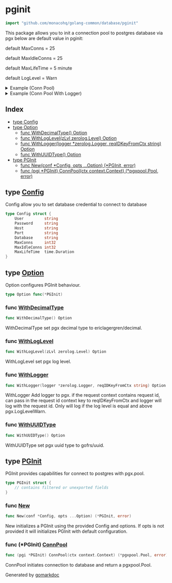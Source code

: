 <!-- Code generated by gomarkdoc. DO NOT EDIT -->

# pginit

```go
import "github.com/monacohq/golang-common/database/pginit"
```

This package allows you to init a connection pool to postgres database via pgx below are default value in pginit:

default MaxConns = 25

default MaxIdleConns = 25

default MaxLifeTime = 5 minute

default LogLevel = Warn

<details><summary>Example (Conn Pool)</summary>
<p>

```go
package main

import (
	"context"
	"github.com/monacohq/golang-common/database/pginit"
	"log"
	"time"
)

func main() {
	pgi, err := pginit.New(&pginit.Config{
		Host:         "localhost",
		Port:         "5432",
		User:         "postgres",
		Password:     "postgres",
		Database:     "datawarehouse",
		MaxConns:     10,
		MaxIdleConns: 10,
		MaxLifeTime:  1 * time.Minute,
	})
	if err != nil {
		log.Fatalf("init pgi config: %v", err)
	}

	ctx := context.Background()

	pool, err := pgi.ConnPool(ctx)
	if err != nil {
		log.Fatalf("init pgi config: %v", err)
	}

	if err := pool.Ping(ctx); err != nil {
		log.Fatalf("ping: %v", err)
	}
}
```

</p>
</details>

<details><summary>Example (Conn Pool With Logger)</summary>
<p>

```go
package main

import (
	"context"
	"github.com/monacohq/golang-common/database/pginit"
	"github.com/rs/zerolog"
	"log"
	"os"
	"time"
)

func main() {
	logger := zerolog.New(os.Stderr)

	pgi, err := pginit.New(
		&pginit.Config{
			Host:         "localhost",
			Port:         "5432",
			User:         "postgres",
			Password:     "postgres",
			Database:     "datawarehouse",
			MaxConns:     10,
			MaxIdleConns: 10,
			MaxLifeTime:  1 * time.Minute,
		},
		pginit.WithLogLevel(zerolog.WarnLevel),
		pginit.WithLogger(&logger, "request-id"),
		pginit.WithDecimalType(),
		pginit.WithUUIDType(),
	)
	if err != nil {
		log.Fatalf("init pgi config: %v", err)
	}

	ctx := context.Background()

	pool, err := pgi.ConnPool(ctx)
	if err != nil {
		log.Fatalf("init pgi config: %v", err)
	}

	if err := pool.Ping(ctx); err != nil {
		log.Fatalf("ping: %v", err)
	}
}
```

</p>
</details>

## Index

- [type Config](<#type-config>)
- [type Option](<#type-option>)
  - [func WithDecimalType() Option](<#func-withdecimaltype>)
  - [func WithLogLevel(zLvl zerolog.Level) Option](<#func-withloglevel>)
  - [func WithLogger(logger *zerolog.Logger, reqIDKeyFromCtx string) Option](<#func-withlogger>)
  - [func WithUUIDType() Option](<#func-withuuidtype>)
- [type PGInit](<#type-pginit>)
  - [func New(conf *Config, opts ...Option) (*PGInit, error)](<#func-new>)
  - [func (pgi *PGInit) ConnPool(ctx context.Context) (*pgxpool.Pool, error)](<#func-pginit-connpool>)


## type [Config](<https://github.com/monacohq/golang-common/blob/main/database/pginit/config.go#L6-L15>)

Config allow you to set database credential to connect to database

```go
type Config struct {
    User         string
    Password     string
    Host         string
    Port         string
    Database     string
    MaxConns     int32
    MaxIdleConns int32
    MaxLifeTime  time.Duration
}
```

## type [Option](<https://github.com/monacohq/golang-common/blob/main/database/pginit/pool.go#L25>)

Option configures PGInit behaviour\.

```go
type Option func(*PGInit)
```

### func [WithDecimalType](<https://github.com/monacohq/golang-common/blob/main/database/pginit/pool.go#L133>)

```go
func WithDecimalType() Option
```

WithDecimalType set pgx decimal type to ericlagergren/decimal\.

### func [WithLogLevel](<https://github.com/monacohq/golang-common/blob/main/database/pginit/pool.go#L113>)

```go
func WithLogLevel(zLvl zerolog.Level) Option
```

WithLogLevel set pgx log level\.

### func [WithLogger](<https://github.com/monacohq/golang-common/blob/main/database/pginit/pool.go#L97>)

```go
func WithLogger(logger *zerolog.Logger, reqIDKeyFromCtx string) Option
```

WithLogger Add logger to pgx\. if the request context contains request id\, can pass in the request id context key to reqIDKeyFromCtx and logger will log with the request id\. Only will log if the log level is equal and above pgx\.LogLevelWarn\.

### func [WithUUIDType](<https://github.com/monacohq/golang-common/blob/main/database/pginit/pool.go#L144>)

```go
func WithUUIDType() Option
```

WithUUIDType set pgx uuid type to gofrs/uuid\.

## type [PGInit](<https://github.com/monacohq/golang-common/blob/main/database/pginit/pool.go#L28-L32>)

PGInit provides capabilities for connect to postgres with pgx\.pool\.

```go
type PGInit struct {
    // contains filtered or unexported fields
}
```

### func [New](<https://github.com/monacohq/golang-common/blob/main/database/pginit/pool.go#L36>)

```go
func New(conf *Config, opts ...Option) (*PGInit, error)
```

New initializes a PGInit using the provided Config and options\. If opts is not provided it will initializes PGInit with default configuration\.

### func \(\*PGInit\) [ConnPool](<https://github.com/monacohq/golang-common/blob/main/database/pginit/pool.go#L85>)

```go
func (pgi *PGInit) ConnPool(ctx context.Context) (*pgxpool.Pool, error)
```

ConnPool initiates connection to database and return a pgxpool\.Pool\.



Generated by [gomarkdoc](<https://github.com/princjef/gomarkdoc>)
